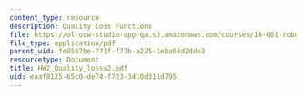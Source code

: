 ```yaml
---
content_type: resource
description: Quality Loss Functions
file: https://ol-ocw-studio-app-qa.s3.amazonaws.com/courses/16-881-robust-system-design-summer-1998/eaaf812565c0de74f7233410d311d795_HW2_Quality_lossv2.pdf
file_type: application/pdf
parent_uid: fe0587be-771f-f77b-a225-1eba64d2dde3
resourcetype: Document
title: HW2_Quality_lossv2.pdf
uid: eaaf8125-65c0-de74-f723-3410d311d795
---
```

